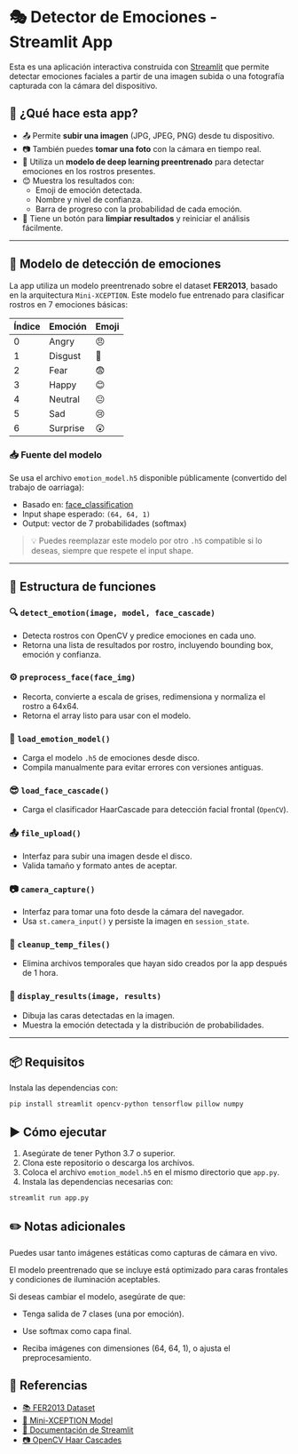 # 🎭 Detector de Emociones - Streamlit App

Esta es una aplicación interactiva construida con [Streamlit](https://streamlit.io/) que permite detectar emociones faciales a partir de una imagen subida o una fotografía capturada con la cámara del dispositivo.

## 🚀 ¿Qué hace esta app?

- 📤 Permite **subir una imagen** (JPG, JPEG, PNG) desde tu dispositivo.
- 📷 También puedes **tomar una foto** con la cámara en tiempo real.
- 🧠 Utiliza un **modelo de deep learning preentrenado** para detectar emociones en los rostros presentes.
- 😊 Muestra los resultados con:
  - Emoji de emoción detectada.
  - Nombre y nivel de confianza.
  - Barra de progreso con la probabilidad de cada emoción.
- 🧼 Tiene un botón para **limpiar resultados** y reiniciar el análisis fácilmente.

---

## 🧠 Modelo de detección de emociones

La app utiliza un modelo preentrenado sobre el dataset **FER2013**, basado en la arquitectura `Mini-XCEPTION`. Este modelo fue entrenado para clasificar rostros en 7 emociones básicas:

| Índice | Emoción   | Emoji  |
|--------|-----------|--------|
| 0      | Angry     | 😠     |
| 1      | Disgust   | 🤢     |
| 2      | Fear      | 😨     |
| 3      | Happy     | 😊     |
| 4      | Neutral   | 😐     |
| 5      | Sad       | 😢     |
| 6      | Surprise  | 😲     |

### 📥 Fuente del modelo

Se usa el archivo `emotion_model.h5` disponible públicamente (convertido del trabajo de oarriaga):

- Basado en: [face_classification](https://github.com/oarriaga/face_classification)
- Input shape esperado: `(64, 64, 1)`
- Output: vector de 7 probabilidades (softmax)

> 💡 Puedes reemplazar este modelo por otro `.h5` compatible si lo deseas, siempre que respete el input shape.

---

## 🧩 Estructura de funciones

### 🔍 `detect_emotion(image, model, face_cascade)`

- Detecta rostros con OpenCV y predice emociones en cada uno.
- Retorna una lista de resultados por rostro, incluyendo bounding box, emoción y confianza.

### ⚙️ `preprocess_face(face_img)`

- Recorta, convierte a escala de grises, redimensiona y normaliza el rostro a 64x64.
- Retorna el array listo para usar con el modelo.

### 🧠 `load_emotion_model()`

- Carga el modelo `.h5` de emociones desde disco.
- Compila manualmente para evitar errores con versiones antiguas.

### 😎 `load_face_cascade()`

- Carga el clasificador HaarCascade para detección facial frontal (`OpenCV`).

### 📤 `file_upload()`

- Interfaz para subir una imagen desde el disco.
- Valida tamaño y formato antes de aceptar.

### 📷 `camera_capture()`

- Interfaz para tomar una foto desde la cámara del navegador.
- Usa `st.camera_input()` y persiste la imagen en `session_state`.

### 🧼 `cleanup_temp_files()`

- Elimina archivos temporales que hayan sido creados por la app después de 1 hora.

### 🎨 `display_results(image, results)`

- Dibuja las caras detectadas en la imagen.
- Muestra la emoción detectada y la distribución de probabilidades.

---

## 📦 Requisitos

Instala las dependencias con:

```bash
pip install streamlit opencv-python tensorflow pillow numpy
```

## ▶️ Cómo ejecutar

1. Asegúrate de tener Python 3.7 o superior.
2. Clona este repositorio o descarga los archivos.
3. Coloca el archivo `emotion_model.h5` en el mismo directorio que `app.py`.
4. Instala las dependencias necesarias con:

```bash
streamlit run app.py
```

## ✏️ Notas adicionales

Puedes usar tanto imágenes estáticas como capturas de cámara en vivo.

El modelo preentrenado que se incluye está optimizado para caras frontales y condiciones de iluminación aceptables.

Si deseas cambiar el modelo, asegúrate de que:

- Tenga salida de 7 clases (una por emoción).

- Use softmax como capa final.

- Reciba imágenes con dimensiones (64, 64, 1), o ajusta el preprocesamiento.

## 🧠 Referencias

- [📚 FER2013 Dataset](https://www.kaggle.com/datasets/msambare/fer2013)
- [🧠 Mini-XCEPTION Model](https://github.com/oarriaga/face_classification)
- [📘 Documentación de Streamlit](https://docs.streamlit.io/)
- [📷 OpenCV Haar Cascades](https://github.com/opencv/opencv/tree/master/data/haarcascades)
